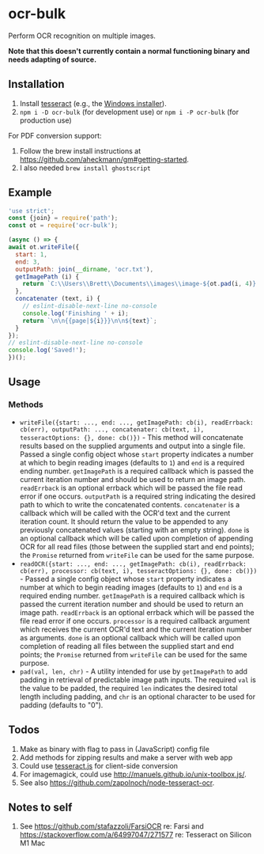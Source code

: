 # ocr-bulk

Perform OCR recognition on multiple images.

**Note that this doesn't currently contain a normal functioning binary and needs
adapting of source.**

## Installation

1. Install [tesseract](https://github.com/tesseract-ocr/tesseract) (e.g., the [Windows installer](https://code.google.com/p/tesseract-ocr/downloads/detail?name=tesseract-ocr-setup-3.02.02.exe&can=2&q=)).
1. `npm i -D ocr-bulk` (for development use) or `npm i -P ocr-bulk` (for production use)

For PDF conversion support:

1. Follow the brew install instructions at <https://github.com/aheckmann/gm#getting-started>.
1. I also needed `brew install ghostscript`

## Example

```js
'use strict';
const {join} = require('path');
const ot = require('ocr-bulk');

(async () => {
await ot.writeFile({
  start: 1,
  end: 3,
  outputPath: join(__dirname, 'ocr.txt'),
  getImagePath (i) {
    return `C:\\Users\\Brett\\Documents\\images\\image-${ot.pad(i, 4)}.jpg`;
  },
  concatenater (text, i) {
    // eslint-disable-next-line no-console
    console.log('Finishing ' + i);
    return `\n\n{{page|${i}}}\n\n${text}`;
  }
});
// eslint-disable-next-line no-console
console.log('Saved!');
})();
```

## Usage

### Methods

- `writeFile({start: ..., end: ..., getImagePath: cb(i), readErrback: cb(err), outputPath: ..., concatenater: cb(text, i), tesseractOptions: {}, done: cb()})` - This method will concatenate results based on the supplied arguments and output into a single file. Passed a single config object whose `start` property indicates a number at which to begin reading images (defaults to `1`) and `end` is a required ending number. `getImagePath` is a required callback which is passed the current iteration number and should be used to return an image path. `readErrback` is an optional errback which will be passed the file read error if one occurs. `outputPath` is a required string indicating the desired path to which to write the concatenated contents. `concatenater` is a callback which will be called with the OCR'd text and the current iteration count. It should return the value to be appended to any previously concatenated values (starting with an empty string). `done` is an optional callback which will be called upon completion of appending OCR for all read files (those between the supplied start and end points); the `Promise` returned from `writeFile` can be used for the same purpose.
- `readOCR({start: ..., end: ..., getImagePath: cb(i), readErrback: cb(err), processor: cb(text, i), tesseractOptions: {}, done: cb()})` - Passed a single config object whose `start` property indicates a number at which to begin reading images (defaults to `1`) and `end` is a required ending number. `getImagePath` is a required callback which is passed the current iteration number and should be used to return an image path. `readErrback` is an optional errback which will be passed the file read error if one occurs. `processor` is a required callback argument which receives the current OCR'd text and the current iteration number as arguments. `done` is an optional callback which will be called upon completion of reading all files between the supplied start and end points; the `Promise` returned from `writeFile` can be used for the same purpose.
- `pad(val, len, chr)` - A utility intended for use by `getImagePath` to add padding in retrieval of predictable image path inputs. The required `val` is the value to be padded, the required `len` indicates the desired total length including padding, and `chr` is an optional character to be used for padding (defaults to "0").

## Todos

1. Make as binary with flag to pass in (JavaScript) config file
1. Add methods for zipping results and make a server with web app
1. Could use [tesseract.js](https://github.com/naptha/tesseract.js) for
    client-side conversion
1. For imagemagick, could use <http://manuels.github.io/unix-toolbox.js/>.
1. See also <https://github.com/zapolnoch/node-tesseract-ocr>.

## Notes to self

1. See <https://github.com/stafazzoli/FarsiOCR> re: Farsi and
    <https://stackoverflow.com/a/64997047/271577> re: Tesseract on Silicon M1 Mac
